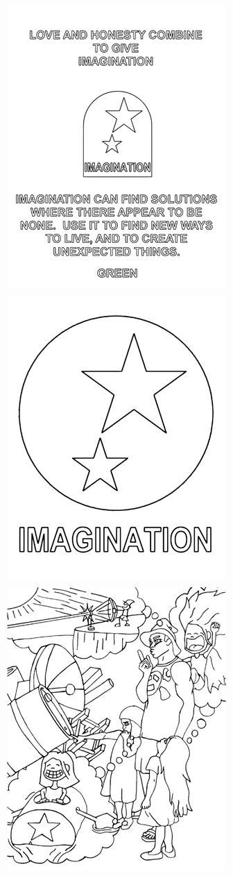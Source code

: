 ![7Imagination1](7Imagination1.svg)

<div style="page-break-after: always"></div>

![7Imagination2](7Imagination2.svg)

<div style="page-break-after: always"></div>

![7Imagination4](7Imagination4.svg)
